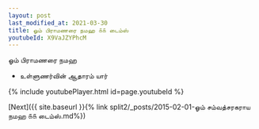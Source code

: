 ```yaml
---
layout: post
last_modified_at: 2021-03-30
title: ஓம் பிராமணரை நமஹ ௧௧ டைம்ஸ்
youtubeId: X9VaJZYPhcM
---
```

 
 
 ஓம் பிராமணரை நமஹ  
 
 -  உள்ளுணர்வின் ஆதாரம் யார் 
 
  
 
  
 
 
 
 
 
 


{% include youtubePlayer.html id=page.youtubeId %}
 
[Next]({{ site.baseurl }}{% link  split2/_posts/2015-02-01-ஓம் சம்வத்சரகராய நமஹ ௧௧ டைம்ஸ்.md%})
 
